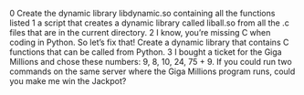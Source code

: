0 Create the dynamic library libdynamic.so containing all the functions listed
1 a script that creates a dynamic library called liball.so from all the .c files that are in the current directory.
2 I know, you’re missing C when coding in Python. So let’s fix that! Create a dynamic library that contains C functions that can be called from Python.
3 I bought a ticket for the Giga Millions and chose these numbers: 9, 8, 10, 24, 75 + 9. If you could run two commands on the same server where the Giga Millions program runs, could you make me win the Jackpot?